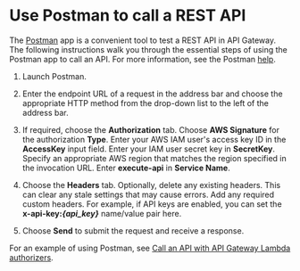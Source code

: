 # Use Postman to call a REST API<a name="how-to-use-postman-to-call-api"></a>

The [Postman](http://www.postman.com) app is a convenient tool to test a REST API in API Gateway\. The following instructions walk you through the essential steps of using the Postman app to call an API\. For more information, see the Postman [help](https://www.postman.com/docs/)\.

1. Launch Postman\.

1. Enter the endpoint URL of a request in the address bar and choose the appropriate HTTP method from the drop\-down list to the left of the address bar\.

1. If required, choose the **Authorization** tab\. Choose **AWS Signature** for the authorization **Type**\. Enter your AWS IAM user's access key ID in the **AccessKey** input field\. Enter your IAM user secret key in **SecretKey**\. Specify an appropriate AWS region that matches the region specified in the invocation URL\. Enter **execute\-api** in **Service Name**\.

1. Choose the **Headers** tab\. Optionally, delete any existing headers\. This can clear any stale settings that may cause errors\. Add any required custom headers\. For example, if API keys are enabled, you can set the **x\-api\-key:*\{api\_key\}*** name/value pair here\.

1. Choose **Send** to submit the request and receive a response\.

For an example of using Postman, see [Call an API with API Gateway Lambda authorizers](call-api-with-api-gateway-lambda-authorization.md)\.
